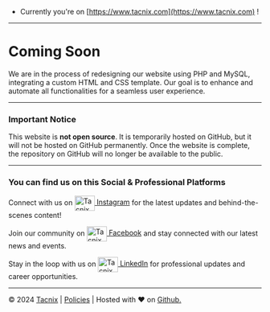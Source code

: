 - Currently you're on [https://www.tacnix.com](https://www.tacnix.com) !

---

# Coming Soon

We are in the process of redesigning our website using PHP and MySQL, integrating a custom HTML and CSS template. Our goal is to enhance and automate all functionalities for a seamless user experience.

---

### Important Notice

This website is **not open source**. It is temporarily hosted on GitHub, but it will not be hosted on GitHub permanently. Once the website is complete, the repository on GitHub will no longer be available to the public.

---

### You can find us on this Social & Professional Platforms

<div align="left">
  <p>Connect with us on <a href="https://www.instagram.com/tacnix" target="_blank"><img align="center" src="https://raw.githubusercontent.com/rahuldkjain/github-profile-readme-generator/master/src/images/icons/Social/instagram.svg" alt="Tacnix on Instagram" height="30" width="40" /> Instagram</a> for the latest updates and behind-the-scenes content!</p>
  <p>Join our community on <a href="https://fb.com/tacnix" target="_blank"><img align="center" src="https://raw.githubusercontent.com/rahuldkjain/github-profile-readme-generator/master/src/images/icons/Social/facebook.svg" alt="Tacnix on Facebook" height="30" width="40" /> Facebook</a> and stay connected with our latest news and events.</p>
  <p>Stay in the loop with us on <a href="https://linkedin.com/company/tacnix" target="_blank"><img align="center" src="https://raw.githubusercontent.com/rahuldkjain/github-profile-readme-generator/master/src/images/icons/Social/linked-in-alt.svg" alt="Tacnix on LinkedIn" height="30" width="40" /> LinkedIn</a> for professional updates and career opportunities.</p>
<!--   <p>Explore our open-source projects on <a href="https://github.com/tacnix" target="_blank"><img align="center" src="https://raw.githubusercontent.com/rahuldkjain/github-profile-readme-generator/master/src/images/icons/Social/github.svg" alt="Tacnix on GitHub" height="30" width="40" /> GitHub</a> and contribute to our projects!</p>
  <p>Catch our latest videos and insights on <a href="https://www.youtube.com/@tacnix" target="_blank"><img align="center" src="https://raw.githubusercontent.com/rahuldkjain/github-profile-readme-generator/master/src/images/icons/Social/youtube.svg" alt="Tacnix on YouTube" height="30" width="40" /> YouTube</a> to see what’s happening behind the scenes.</p> -->
</div>


---

&copy; 2024 [Tacnix](https://www.tacnix.com) | [Policies](https://www.tacnix.com/policies.md) | Hosted with &hearts; on <a target="_blank" rel="noopener" href="https://www.github.com" alt="Github">Github.</a>
